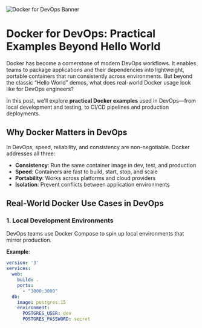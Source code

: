 ![Docker for DevOps Banner](https://miro.medium.com/1*hWGydOzHwnP9yCOQJr3zMA.jpeg)

# Docker for DevOps: Practical Examples Beyond Hello World

Docker has become a cornerstone of modern DevOps workflows. It enables teams to package applications and their dependencies into lightweight, portable containers that run consistently across environments. But beyond the classic “Hello World” demos, what does real-world Docker usage look like for DevOps engineers?

In this post, we’ll explore **practical Docker examples** used in DevOps—from local development and testing, to CI/CD pipelines and production deployments.

## Why Docker Matters in DevOps

In DevOps, speed, reliability, and consistency are non-negotiable. Docker addresses all three:

- **Consistency**: Run the same container image in dev, test, and production
- **Speed**: Containers are fast to build, start, stop, and scale
- **Portability**: Works across platforms and cloud providers
- **Isolation**: Prevent conflicts between application environments

## Real-World Docker Use Cases in DevOps

### 1. Local Development Environments

DevOps teams use Docker Compose to spin up local environments that mirror production.

**Example**:

```yaml
version: '3'
services:
  web:
    build: .
    ports:
      - "3000:3000"
  db:
    image: postgres:15
    environment:
      POSTGRES_USER: dev
      POSTGRES_PASSWORD: secret
